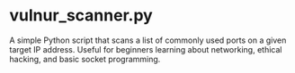 # vulnur_scanner.py
A simple Python script that scans a list of commonly used ports on a given target IP address. Useful for beginners learning about networking, ethical hacking, and basic socket programming.
